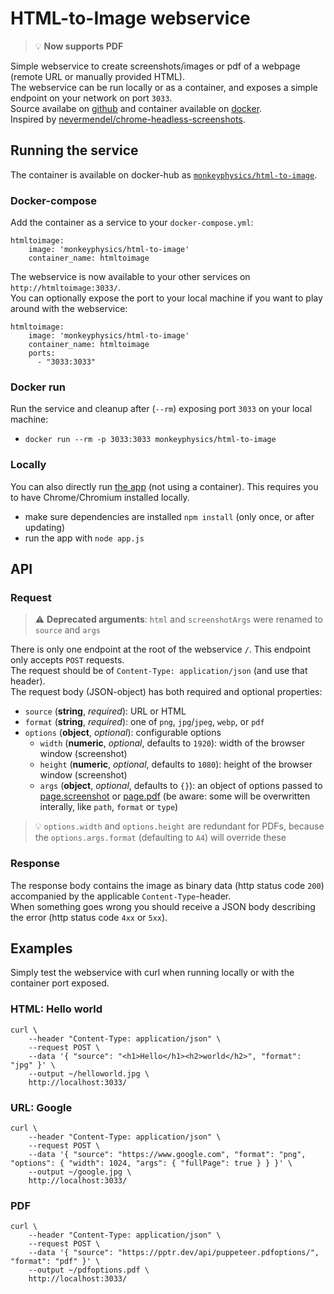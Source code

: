 # HTML-to-Image webservice
> 💡 **Now supports PDF**

Simple webservice to create screenshots/images or pdf of a webpage (remote URL or manually provided HTML).  
The webservice can be run locally or as a container, and exposes a simple endpoint on your network on port `3033`.  
Source availabe on [github](https://github.com/monkeyphysics/html-to-image) and container available on [docker](https://hub.docker.com/r/monkeyphysics/html-to-image).  
Inspired by [nevermendel/chrome-headless-screenshots](https://github.com/NeverMendel/chrome-headless-screenshots).

## Running the service
The container is available on docker-hub as [`monkeyphysics/html-to-image`](https://hub.docker.com/r/monkeyphysics/html-to-image).

### Docker-compose
Add the container as a service to your `docker-compose.yml`:
```
htmltoimage:
    image: 'monkeyphysics/html-to-image'
    container_name: htmltoimage
```
The webservice is now available to your other services on `http://htmltoimage:3033/`.  
You can optionally expose the port to your local machine if you want to play around with the webservice:
```
htmltoimage:
    image: 'monkeyphysics/html-to-image'
    container_name: htmltoimage
    ports:
      - "3033:3033"
```

### Docker run
Run the service and cleanup after (`--rm`) exposing port `3033` on your local machine:
- `docker run --rm -p 3033:3033 monkeyphysics/html-to-image`

### Locally
You can also directly run [the app](https://github.com/monkeyphysics/html-to-image) (not using a container). This requires you to have Chrome/Chromium installed locally.
- make sure dependencies are installed `npm install` (only once, or after updating)
- run the app with `node app.js`

## API
### Request
> ⚠️ **Deprecated arguments**: `html` and `screenshotArgs` were renamed to `source` and `args`

There is only one endpoint at the root of the webservice `/`. This endpoint only accepts `POST` requests.  
The request should be of `Content-Type: application/json` (and use that header).  
The request body (JSON-object) has both required and optional properties:
- `source` (**string**, _required_): URL or HTML
- `format` (**string**, _required_): one of `png`, `jpg`/`jpeg`, `webp`, or `pdf`
- `options` (**object**, _optional_): configurable options
  - `width` (**numeric**, _optional_, defaults to `1920`): width of the browser window (screenshot)
  - `height` (**numeric**, _optional_, defaults to `1080`): height of the browser window (screenshot)
  - `args` (**object**, _optional_, defaults to `{}`): an object of options passed to [page.screenshot](https://pptr.dev/api/puppeteer.screenshotoptions/) or [page.pdf](https://pptr.dev/api/puppeteer.pdfoptions/) (be aware: some will be overwritten interally, like `path`, `format` or `type`)

> 💡 `options.width` and `options.height` are redundant for PDFs, because the `options.args.format` (defaulting to `A4`) will override these


### Response
The response body contains the image as binary data (http status code `200`) accompanied by the applicable `Content-Type`-header.  
When something goes wrong you should receive a JSON body describing the error (http status code `4xx` or `5xx`).

## Examples
Simply test the webservice with curl when running locally or with the container port exposed.

### HTML: Hello world 
```
curl \
    --header "Content-Type: application/json" \
    --request POST \
    --data '{ "source": "<h1>Hello</h1><h2>world</h2>", "format": "jpg" }' \
    --output ~/helloworld.jpg \
    http://localhost:3033/
```

### URL: Google
```
curl \
    --header "Content-Type: application/json" \
    --request POST \
    --data '{ "source": "https://www.google.com", "format": "png", "options": { "width": 1024, "args": { "fullPage": true } } }' \
    --output ~/google.jpg \
    http://localhost:3033/
```

### PDF
```
curl \
    --header "Content-Type: application/json" \
    --request POST \
    --data '{ "source": "https://pptr.dev/api/puppeteer.pdfoptions/", "format": "pdf" }' \
    --output ~/pdfoptions.pdf \
    http://localhost:3033/
```
